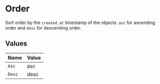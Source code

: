 # Order

Sort order by the `created_at` timestamp of the objects. `asc` for ascending order and `desc` for descending order.



## Values

| Name   | Value  |
| ------ | ------ |
| `Asc`  | asc    |
| `Desc` | desc   |